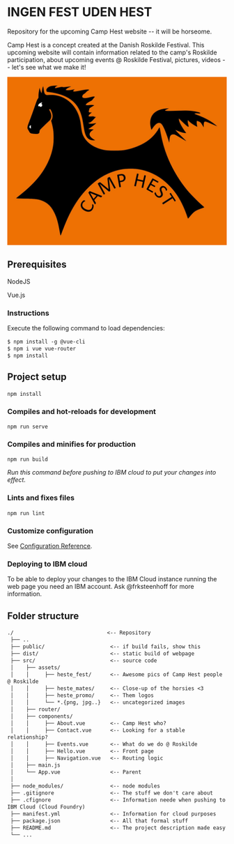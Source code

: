 # INGEN FEST UDEN HEST
Repository for the upcoming Camp Hest website -- it will be horseome.

Camp Hest is a concept created at the Danish Roskilde Festival. This upcoming website will contain information related to the camp's Roskilde participation, about upcoming events @ Roskilde Festival, pictures, videos -- let's see what we make it!

![Camp Hest!](https://github.com/frksteenhoff/CampHest/blob/master/src/assets/heste_promo/camphest_logo_large.jpg)

## Prerequisites
NodeJS

Vue.js

### Instructions
Execute the following command to load dependencies:

```
$ npm install -g @vue-cli 
$ npm i vue vue-router
$ npm install
```

## Project setup
```
npm install
```

### Compiles and hot-reloads for development
```
npm run serve
```

### Compiles and minifies for production
```
npm run build
```

*Run this command before pushing to IBM cloud to put your changes into effect.*

### Lints and fixes files
```
npm run lint
```

### Customize configuration
See [Configuration Reference](https://cli.vuejs.org/config/).

### Deploying to IBM cloud
To be able to deploy your changes to the IBM Cloud instance running the web page you need an IBM account. Ask @frksteenhoff for more information.

## Folder structure
```
./                              <-- Repository
 ├── ..
 ├── public/                     <-- if build fails, show this
 ├── dist/                       <-- static build of webpage
 ├── src/                        <-- source code
 │    ├── assets/
 │    │     ├── heste_fest/      <-- Awesome pics of Camp Hest people @ Roskilde
 │    │     ├── heste_mates/     <-- Close-up of the horsies <3
 │    │     ├── heste_promo/     <-- Them logos 
 │    │     └── *.{png, jpg..}   <-- uncategorized images
 │    ├── router/
 │    ├── components/
 │    │     ├── About.vue        <-- Camp Hest who?
 │    │     ├── Contact.vue      <-- Looking for a stable relationship?
 │    │     ├── Events.vue       <-- What do we do @ Roskilde
 │    │     ├── Hello.vue        <-- Front page
 │    │     ├── Navigation.vue   <-- Routing logic
 │    ├── main.js      
 │    └── App.vue                <-- Parent
 │     
 ├── node_modules/               <-- node modules
 ├── .gitignore                  <-- The stuff we don't care about
 ├── .cfignore                   <-- Information neede when pushing to IBM Cloud (Cloud Foundry)
 ├── manifest.yml                <-- Information for cloud purposes
 ├── package.json                <-- All that formal stuff
 ├── README.md                   <-- The project description made easy
 └── ...
```
